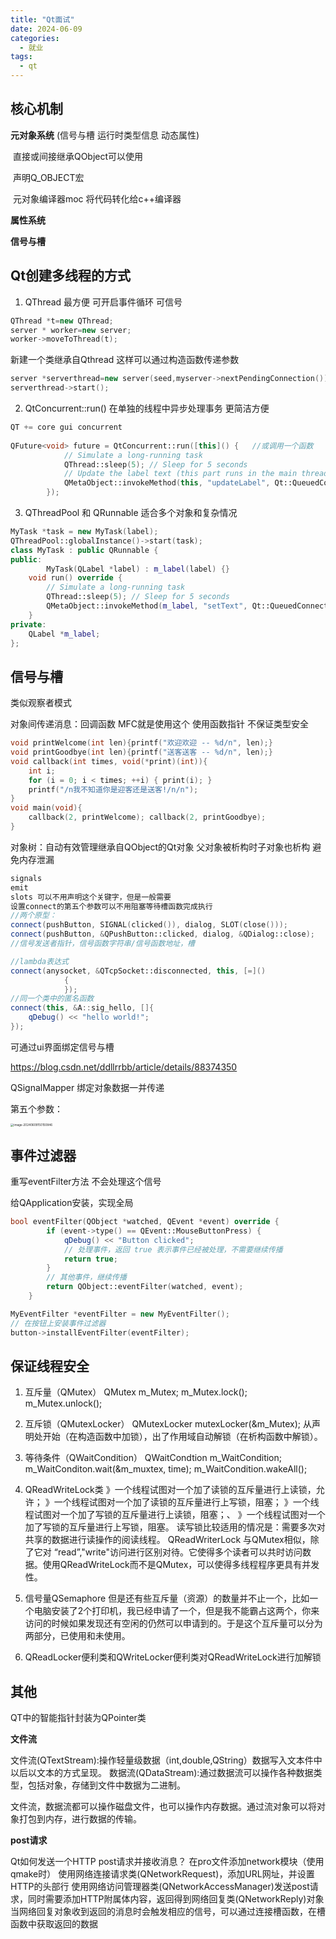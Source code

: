 ```yaml
---
title: "Qt面试"
date: 2024-06-09
categories:
  - 就业
tags:
  - qt
---
```


## 核心机制

**元对象系统** (信号与槽 运行时类型信息 动态属性)

​	直接或间接继承QObject可以使用

​	声明Q_OBJECT宏

​	元对象编译器moc 将代码转化给c++编译器

**属性系统**

**信号与槽**

## Qt创建多线程的方式

1. QThread 最方便 可开启事件循环 可信号

~~~c++
QThread *t=new QThread;
server * worker=new server;
worker->moveToThread(t);
~~~

新建一个类继承自Qthread 这样可以通过构造函数传递参数

~~~c++
server *serverthread=new server(seed,myserver->nextPendingConnection());
serverthread->start();
~~~

2. QtConcurrent::run() 在单独的线程中异步处理事务 更简洁方便

~~~c++
QT += core gui concurrent
    
QFuture<void> future = QtConcurrent::run([this]() {   //或调用一个函数
            // Simulate a long-running task
            QThread::sleep(5); // Sleep for 5 seconds
            // Update the label text (this part runs in the main thread)
            QMetaObject::invokeMethod(this, "updateLabel", Qt::QueuedConnection);
        });
~~~

3. QThreadPool 和 QRunnable 适合多个对象和复杂情况

~~~c++
MyTask *task = new MyTask(label);
QThreadPool::globalInstance()->start(task);
class MyTask : public QRunnable {
public:
    	MyTask(QLabel *label) : m_label(label) {}
    void run() override {
        // Simulate a long-running task
        QThread::sleep(5); // Sleep for 5 seconds
        QMetaObject::invokeMethod(m_label, "setText", Qt::QueuedConnection,Q_ARG(QString, "Task Completed!"));
    }
private:
    QLabel *m_label;
};
~~~

## 信号与槽

类似观察者模式

对象间传递消息：回调函数 MFC就是使用这个 使用函数指针 不保证类型安全

~~~c++
void printWelcome(int len){printf("欢迎欢迎 -- %d/n", len);}
void printGoodbye(int len){printf("送客送客 -- %d/n", len);}
void callback(int times, void(*print)(int)){
	int i;
	for (i = 0; i < times; ++i) { print(i); }
	printf("/n我不知道你是迎客还是送客!/n/n");
}	
void main(void){
	callback(2, printWelcome); callback(2, printGoodbye);
}
~~~

对象树：自动有效管理继承自QObject的Qt对象 父对象被析构时子对象也析构 避免内存泄漏

~~~c++
signals
emit
slots 可以不用声明这个关键字，但是一般需要
设置connect的第五个参数可以不用阻塞等待槽函数完成执行
//两个原型：
connect(pushButton, SIGNAL(clicked()), dialog, SLOT(close()));
connect(pushButton, &QPushButton::clicked, dialog, &QDialog::close);
//信号发送者指针，信号函数字符串/信号函数地址，槽

//lambda表达式
connect(anysocket, &QTcpSocket::disconnected, this, [=]()
            {
            });
//同一个类中的匿名函数
connect(this, &A::sig_hello, []{
    qDebug() << "hello world!";
});
~~~

可通过ui界面绑定信号与槽

https://blog.csdn.net/ddllrrbb/article/details/88374350

QSignalMapper 绑定对象数据一并传递

第五个参数：

<img src="http://typora-tutu.oss-cn-chengdu.aliyuncs.com/img/image-20240609150150846.png" alt="image-20240609150150846" style="zoom:33%;" />

## 事件过滤器

重写eventFilter方法 不会处理这个信号 

给QApplication安装，实现全局

~~~c++
bool eventFilter(QObject *watched, QEvent *event) override {
        if (event->type() == QEvent::MouseButtonPress) {
            qDebug() << "Button clicked";
            // 处理事件，返回 true 表示事件已经被处理，不需要继续传播
            return true;
        }
        // 其他事件，继续传播
        return QObject::eventFilter(watched, event);
    }

MyEventFilter *eventFilter = new MyEventFilter();
// 在按钮上安装事件过滤器
button->installEventFilter(eventFilter);
~~~

## 保证线程安全

1. 互斥量（QMutex）
   QMutex m_Mutex; m_Mutex.lock(); m_Mutex.unlock();

2. 互斥锁（QMutexLocker）
   QMutexLocker mutexLocker(&m_Mutex);
   从声明处开始（在构造函数中加锁），出了作用域自动解锁（在析构函数中解锁）。

3. 等待条件（QWaitCondition）
   QWaitCondtion m_WaitCondition; m_WaitConditon.wait(&m_muxtex, time);
   m_WaitCondition.wakeAll();

4. QReadWriteLock类
   》一个线程试图对一个加了读锁的互斥量进行上读锁，允许；
   》一个线程试图对一个加了读锁的互斥量进行上写锁，阻塞；
   》一个线程试图对一个加了写锁的互斥量进行上读锁，阻塞；、
   》一个线程试图对一个加了写锁的互斥量进行上写锁，阻塞。
   读写锁比较适用的情况是：需要多次对共享的数据进行读操作的阅读线程。
   QReadWriterLock 与QMutex相似，除了它对 “read”,"write"访问进行区别对待。它使得多个读者可以共时访问数据。使用QReadWriteLock而不是QMutex，可以使得多线程程序更具有并发性。

5. 信号量QSemaphore
   但是还有些互斥量（资源）的数量并不止一个，比如一个电脑安装了2个打印机，我已经申请了一个，但是我不能霸占这两个，你来访问的时候如果发现还有空闲的仍然可以申请到的。于是这个互斥量可以分为两部分，已使用和未使用。

6. QReadLocker便利类和QWriteLocker便利类对QReadWriteLock进行加解锁



## 其他

QT中的智能指针封装为QPointer类



**文件流**

文件流(QTextStream):操作轻量级数据（int,double,QString）数据写入文本件中以后以文本的方式呈现。
数据流(QDataStream):通过数据流可以操作各种数据类型，包括对象，存储到文件中数据为二进制。

文件流，数据流都可以操作磁盘文件，也可以操作内存数据。通过流对象可以将对象打包到内存，进行数据的传输。



**post请求**

Qt如何发送一个HTTP post请求并接收消息？
在pro文件添加network模块（使用qmake时）
使用网络连接请求类(QNetworkRequest)，添加URL网址，并设置HTTP的头部行
使用网络访问管理器类(QNetworkAccessManager)发送post请求，同时需要添加HTTP附属体内容，返回得到网络回复类(QNetworkReply)对象
当网络回复对象收到返回的消息时会触发相应的信号，可以通过连接槽函数，在槽函数中获取返回的数据

